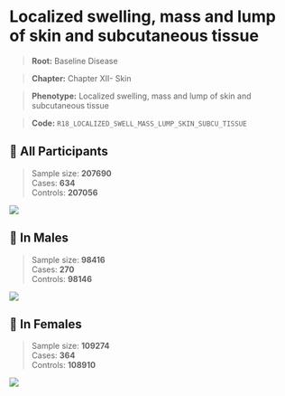 # Localized swelling, mass and lump of skin and subcutaneous tissue

> **Root:** Baseline Disease  

> **Chapter:** Chapter XII- Skin  

> **Phenotype:** Localized swelling, mass and lump of skin and subcutaneous tissue  

> **Code:** `R18_LOCALIZED_SWELL_MASS_LUMP_SKIN_SUBCU_TISSUE`

## 🧪 All Participants  
> Sample size: **207690**  
> Cases: **634**  
> Controls: **207056**
<img src="/Disease/Figures/ALL/Baseline/R18_LOCALIZED_SWELL_MASS_LUMP_SKIN_SUBCU_TISSUE.png"/>
<CsvTable src="/Disease/Data/ALL/Baseline/LG_R18_LOCALIZED_SWELL_MASS_LUMP_SKIN_SUBCU_TISSUE.csv" label="🔍 View full results" />

## 👨 In Males  
> Sample size: **98416**  
> Cases: **270**  
> Controls: **98146**
<img src="/Disease/Figures/Male/Baseline/R18_LOCALIZED_SWELL_MASS_LUMP_SKIN_SUBCU_TISSUE.png"/>
<CsvTable src="/Disease/Data/Male/Baseline/LG_R18_LOCALIZED_SWELL_MASS_LUMP_SKIN_SUBCU_TISSUE.csv" label="🔍 View full results" />

## 👩 In Females  
> Sample size: **109274**  
> Cases: **364**  
> Controls: **108910**
<img src="/Disease/Figures/Female/Baseline/R18_LOCALIZED_SWELL_MASS_LUMP_SKIN_SUBCU_TISSUE.png"/>
<CsvTable src="/Disease/Data/Female/Baseline/LG_R18_LOCALIZED_SWELL_MASS_LUMP_SKIN_SUBCU_TISSUE.csv" label="🔍 View full results" />
